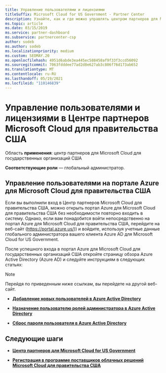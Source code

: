 ```yaml
---
title: Управление пользователями и лицензиями
titleSuffix: Microsoft Cloud for US Government - Partner Center
description: Узнайте, как и где можно управлять центром партнеров для Microsoft Cloud для партнеров США, клиентов и лицензий, а также для сброса паролей.
ms.topic: article
ms.date: 03/15/2019
ms.service: partner-dashboard
ms.subservice: partnercenter-csp
author: sodeb
ms.author: sodeb
ms.localizationpriority: medium
ms.custom: SEOMAY.20
ms.openlocfilehash: 4951d6abde3ea445ec588458af9f33f3ccd56092
ms.sourcegitcommit: 7063fdddee77ad2d8e627ab3c806f76d173ab652
ms.translationtype: MT
ms.contentlocale: ru-RU
ms.lasthandoff: 05/19/2021
ms.locfileid: "110146839"
---
```

# <a name="user-and-license-management-in-partner-center-for-microsoft-cloud-for-us-government"></a>Управление пользователями и лицензиями в Центре партнеров Microsoft Cloud для правительства США

Область **применения**: центр партнеров для Microsoft Cloud для государственных организаций США

**Соответствующие роли** — глобальный администратор.

## <a name="how-to-manage-users-in-the-azure-portal-for-microsoft-cloud-for-us-government"></a>Управление пользователями на портале Azure для Microsoft Cloud для правительства США

Если вы выполнили вход в Центр партнеров Microsoft Cloud для правительства США, можно открыть портал Azure для Microsoft Cloud для правительства США без необходимости повторно входить в систему. Однако, если вам понадобится войти непосредственно на портал Azure для Microsoft Cloud для правительства США, перейдите на веб-сайт (https://portal.azure.us/)) и войдите, используя учетные данные глобального администратора вашего клиента Azure AD для Microsoft Cloud for US Government.

После успешного входа в портал Azure для Microsoft Cloud для государственных организаций США откройте страницу обзора Azure Active Directory (Azure AD) и следуйте инструкциям в следующих статьях:

> [!NOTE]  
> Перейдя по приведенным ниже ссылкам, вы перейдете на другой веб-сайт. 

-  [**Добавление новых пользователей в Azure Active Directory**](/azure/active-directory/active-directory-users-create-azure-portal)

-  [**Назначение пользователю ролей администратора в Azure Active Directory**](/azure/active-directory/active-directory-users-assign-role-azure-portal)

-  [**Сброс пароля пользователя в Azure Active Directory**](/azure/active-directory/active-directory-users-reset-password-azure-portal)

## <a name="next-steps"></a>Следующие шаги

-  [**Центр партнеров для Microsoft Cloud for US Government**](partner-center-for-microsoft-us-govt-cloud.md)

-  [**Регистрация в программе поставщиков облачных решений Microsoft Cloud для правительства США**](enroll-in-csp-for-microsoft-us-govt-cloud.md)